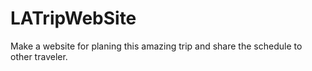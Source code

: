 # LATripWebSite
Make a website for planing this amazing trip and share the schedule to other traveler.
